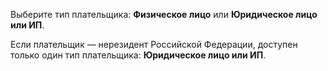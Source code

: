Выберите тип плательщика: **Физическое лицо** или **Юридическое лицо или ИП**.

Если плательщик — нерезидент Российской Федерации, доступен только один тип плательщика: **Юридическое лицо или ИП**.